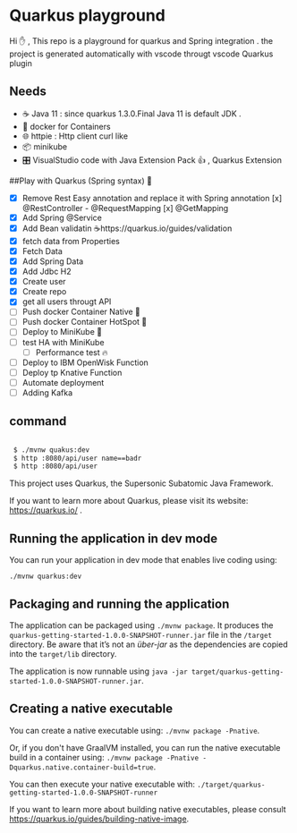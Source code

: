 # Quarkus playground

Hi ✋ ,
This repo is a playground for quarkus and Spring integration . 
the project is generated automatically with vscode througt vscode Quarkus plugin 

## Needs
- ☕️ Java 11  : since quarkus 1.3.0.Final  Java 11 is default JDK . 
- 🐳 docker for Containers
- 🌐 httpie : Http client curl like
- 📦 minikube
- 🎛 VisualStudio code with Java Extension Pack 👍 , Quarkus Extension


##Play with Quarkus (Spring syntax) 🍃
- [x]  Remove Rest Easy annotation and replace it with Spring annotation
    [x] @RestController - @RequestMapping
    [x] @GetMapping
- [x]  Add Spring @Service
- [x]  Add Bean validatin ☕️https://quarkus.io/guides/validation
- [x]  fetch data from Properties
- [x]  Fetch  Data
  - [x]  Add Spring Data 
  - [x]  Add Jdbc H2
  - [x]  Create user 
  - [x]  Create repo
  - [x]  get all users througt API 
- [ ] Push docker Container Native  🐳
- [ ] Push docker Container HotSpot 🐳
- [ ] Deploy to MiniKube 🚀 
- [ ] test HA with MiniKube 
  - [ ] Performance test 🔥
- [ ] Deploy to IBM OpenWisk Function
- [ ] Deploy tp Knative Function
- [ ] Automate deployment
- [ ] Adding Kafka 

##  command
``` sh

 $ ./mvnw quakus:dev
 $ http :8080/api/user name==badr
 $ http :8080/api/user  
````


This project uses Quarkus, the Supersonic Subatomic Java Framework.

If you want to learn more about Quarkus, please visit its website: https://quarkus.io/ .

## Running the application in dev mode

You can run your application in dev mode that enables live coding using:
```
./mvnw quarkus:dev
```

## Packaging and running the application

The application can be packaged using `./mvnw package`.
It produces the `quarkus-getting-started-1.0.0-SNAPSHOT-runner.jar` file in the `/target` directory.
Be aware that it’s not an _über-jar_ as the dependencies are copied into the `target/lib` directory.

The application is now runnable using `java -jar target/quarkus-getting-started-1.0.0-SNAPSHOT-runner.jar`.

## Creating a native executable

You can create a native executable using: `./mvnw package -Pnative`.

Or, if you don't have GraalVM installed, you can run the native executable build in a container using: `./mvnw package -Pnative -Dquarkus.native.container-build=true`.

You can then execute your native executable with: `./target/quarkus-getting-started-1.0.0-SNAPSHOT-runner`

If you want to learn more about building native executables, please consult https://quarkus.io/guides/building-native-image.